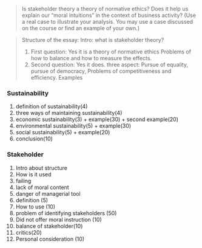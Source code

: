 > Is stakeholder theory a theory of normative ethics? Does it help us explain our “moral intuitions” in the context of business activity? (Use a real case to illustrate your analysis. You may use a case discussed on the course or find an example of your own.)

>Structure of the essay: 
>Intro: what is stakeholder theory?
>1. First question: Yes it is a theory of normative ethics Problems of how to balance and how to measure the effects.
>2. Second question: Yes it does. three aspect: Pursue of equality, pursue of democracy, Problems of competitiveness and efficiency. Examples
### Sustainability
1. definition of sustainability(4)
2. three ways of maintaining sustainability(4)
3. economic sustainability(3) + example(30) + second example(20)
4. environmental sustainability(5) + example(30)
5. social sustainability(5) + example(20)
6. conclusion(10) 

### Stakeholder
1. Intro about structure
2. How is it used
3. failing
4. lack of moral content
5. danger of managerial tool
6. definition (5)
7. How to use (10)
8. problem of identifying stakeholders (50)
9. Did not offer moral instruction (10)
10. balance of stakeholder(10) 
11. critics(20)
12. Personal consideration (10)
<!--stackedit_data:
eyJoaXN0b3J5IjpbLTc4NTk1MTA1OSwzMTY4MDgxNTIsLTEwMD
E5MTk1NywxNDgwNjY2NDA5XX0=
-->